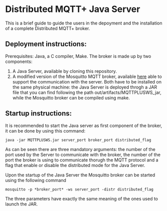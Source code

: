 # Distributed MQTT+ Java Server
This is a brief guide to guide the users in the depoyment and the installation of a complete Distributed MQTT+ broker.
## Deployment instructions:
Prerequisites: Java, a C compiler, Make.
The broker is made up by two components:
1. A Java Server, available by cloning this repository.
2. A modified version of the Mosquitto MQTT broker, available [here](https://github.com/LeoStaglia/mosquitto) able to support the communication with the server.
Both have to be installed on the same physical machine: the Java Server is deployed throgh a JAR file that you can find following the path out/artifacts/MQTTPLUSWS_jar, while the Mosquitto broker can be compiled using make.
## Startup instructions:
It is recommended to start the Java server as first component of the broker, it can be done by using this command:
```
java -jar MQTTPLUSWS.jar server_port broker_port distributed_flag
```
As can be seen there are three mandatory arguments: the number of the port used by the Server to communicate with the broker, the number of the port the broker is using to communicate thorugh the MQTT protocol and a flag that enable or disable the distributed mode for the Java Server.

Upon the startup of the Java Server the Mosquitto broker can be started using the following command
```
mosquitto -p *broker_port* -ws server_port -distr distributed_flag
```
The three parameters have exactly the same meaning of the ones used to launch the JAR.

  
  
  
